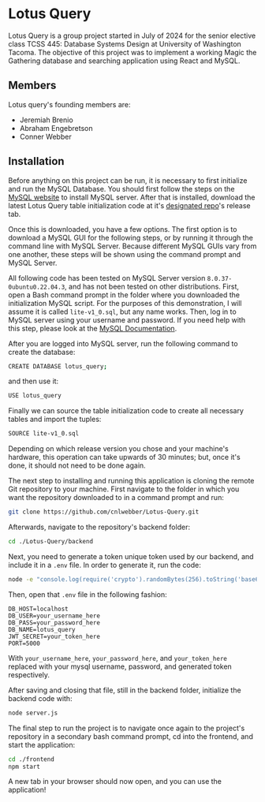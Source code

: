 # Lotus Query
Lotus Query is a group project started in July of 2024 for the senior elective class TCSS 445: Database Systems Design at University of Washington Tacoma. The objective of this project was to implement a working Magic the Gathering database and searching application using React and MySQL.

## Members
Lotus query's founding members are:
 - Jeremiah Brenio
 - Abraham Engebretson
 - Conner Webber

## Installation
Before anything on this project can be run, it is necessary to first initialize and run the MySQL Database. You should first follow the steps on the [MySQL website](https://www.mysql.com/) to install MySQL server. After that is installed, download the latest Lotus Query table initialization code at it's [designated repo](https://github.com/westerntoad/lotus-query-code-gen)'s release tab.

Once this is downloaded, you have a few options. The first option is to download a MySQL GUI for the following steps, or by running it through the command line with MySQL Server. Because different MySQL GUIs vary from one another, these steps will be shown using the command prompt and MySQL Server.

All following code has been tested on MySQL Server version `8.0.37-0ubuntu0.22.04.3`, and has not been tested on other distributions. First, open a Bash command prompt in the folder where you downloaded the initialization MySQL script. For the purposes of this demonstration, I will assume it is called `lite-v1_0.sql`, but any name works. Then, log in to MySQL server using your username and password. If you need help with this step, please look at the [MySQL Documentation](https://dev.mysql.com/doc/refman/8.4/en/connecting.html). 

After you are logged into MySQL server, run the following command to create the database:

```bash
CREATE DATABASE lotus_query;
```

and then use it:

```bash
USE lotus_query
```

Finally we can source the table initialization code to create all necessary tables and import the tuples:

```bash
SOURCE lite-v1_0.sql
```

Depending on which release version you chose and your machine's hardware, this operation can take upwards of 30 minutes; but, once it's done, it should not need to be done again.

The next step to installing and running this application is cloning the remote Git repository to your machine. First navigate to the folder in which you want the repository downloaded to in a command prompt and run:

```bash
git clone https://github.com/cnlwebber/Lotus-Query.git
```

Afterwards, navigate to the repository's backend folder:

```bash
cd ./Lotus-Query/backend
```

Next, you need to generate a token unique token used by our backend, and include it in a `.env` file. In order to generate it, run the code:

```bash
node -e "console.log(require('crypto').randomBytes(256).toString('base64'));" >> ./.env
```

Then, open that `.env` file in the following fashion:

```env
DB_HOST=localhost
DB_USER=your_username_here
DB_PASS=your_password_here
DB_NAME=lotus_query
JWT_SECRET=your_token_here
PORT=5000
```

With `your_username_here`, `your_password_here`, and `your_token_here` replaced with your mysql username, password, and generated token respectively.

After saving and closing that file, still in the backend folder, initialize the backend code with:

```bash
node server.js
```

The final step to run the project is to navigate once again to the project's repository in a secondary bash command prompt, cd into the frontend, and start the application:

```bash
cd ./frontend
npm start
```

A new tab in your browser should now open, and you can use the application!
